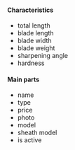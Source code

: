 #### Characteristics

- total length
- blade length
- blade width
- blade weight
- sharpening angle
- hardness

#### Main parts

- name
- type
- price
- photo
- model
- sheath model
- is active